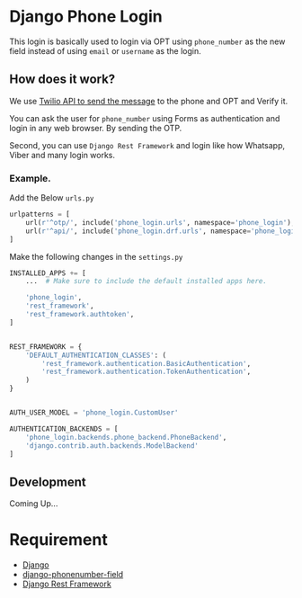 # Django Phone Login


This login is basically used to login via OPT using `phone_number` as the new field instead of using `email` or `username` as the login.

## How does it work?

We use [Twilio API to send the message][twilio-api-sms] to the phone and OPT and Verify it.

You can ask the user for `phone_number` using Forms as authentication and login in any web browser. By sending the OTP.

Second, you can use `Django Rest Framework` and login like how Whatsapp, Viber and many login works.


### Example.

Add the Below `urls.py`

```python
urlpatterns = [
    url(r'^otp/', include('phone_login.urls', namespace='phone_login'),),
    url(r'^api/', include('phone_login.drf.urls', namespace='phone_login_drf')),
]
```

Make the following changes in the `settings.py`

```python
INSTALLED_APPS += [
    ...  # Make sure to include the default installed apps here.

    'phone_login',
    'rest_framework',
    'rest_framework.authtoken',
]


REST_FRAMEWORK = {
    'DEFAULT_AUTHENTICATION_CLASSES': (
        'rest_framework.authentication.BasicAuthentication',
        'rest_framework.authentication.TokenAuthentication',
    )
}


AUTH_USER_MODEL = 'phone_login.CustomUser'

AUTHENTICATION_BACKENDS = [
    'phone_login.backends.phone_backend.PhoneBackend',
    'django.contrib.auth.backends.ModelBackend'
]
```

## Development
Coming Up...

# Requirement

+ [Django]
+ [django-phonenumber-field]
+ [Django Rest Framework]


[django]: https://github.com/django/django
[django-phonenumber-field]: https://github.com/stefanfoulis/django-phonenumber-field "Django PhoneNumber Field"
[Django Rest Framework]: https://github.com/tomchristie/django-rest-framework
[twilio-api-sms]: https://www.twilio.com/docs/api/rest/sending-messages
